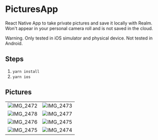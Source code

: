 # PicturesApp

React Native App to take private pictures and save it locally with Realm. Won't appear in your personal camera roll and is not saved in the cloud.

Warning.
Only tested in iOS simulator and physical device. Not tested in Android.

## Steps
1. ```yarn install```
2. ```yarn ios```

## Pictures
|   |  |
| ------------- | ------------- |
| ![IMG_2472](https://user-images.githubusercontent.com/20154989/191063250-2832e2d2-6a8b-4c5e-984c-2b819bd50a41.PNG)  | ![IMG_2473](https://user-images.githubusercontent.com/20154989/191063248-44fbdf6a-12fa-4ca4-9718-fd48fb22d2de.PNG)  |
| ![IMG_2478](https://user-images.githubusercontent.com/20154989/191063224-c3f5eddb-ecff-412d-b8c1-7d979e250738.PNG)  | ![IMG_2477](https://user-images.githubusercontent.com/20154989/191063237-65be9d38-3707-4489-b2f8-920b53ed87a7.PNG)  |
| ![IMG_2476](https://user-images.githubusercontent.com/20154989/191063240-c12fc1f6-0d53-4c5c-a4f0-f3c02d2e557b.PNG)  | ![IMG_2475](https://user-images.githubusercontent.com/20154989/191063242-0549bab8-475b-47d3-9cf4-153a1c01ce93.PNG)  |
| ![IMG_2475](https://user-images.githubusercontent.com/20154989/191063242-0549bab8-475b-47d3-9cf4-153a1c01ce93.PNG)  | ![IMG_2474](https://user-images.githubusercontent.com/20154989/191063245-bec1b54f-138f-4a5d-8a0e-5ddfc265128d.PNG)  |
